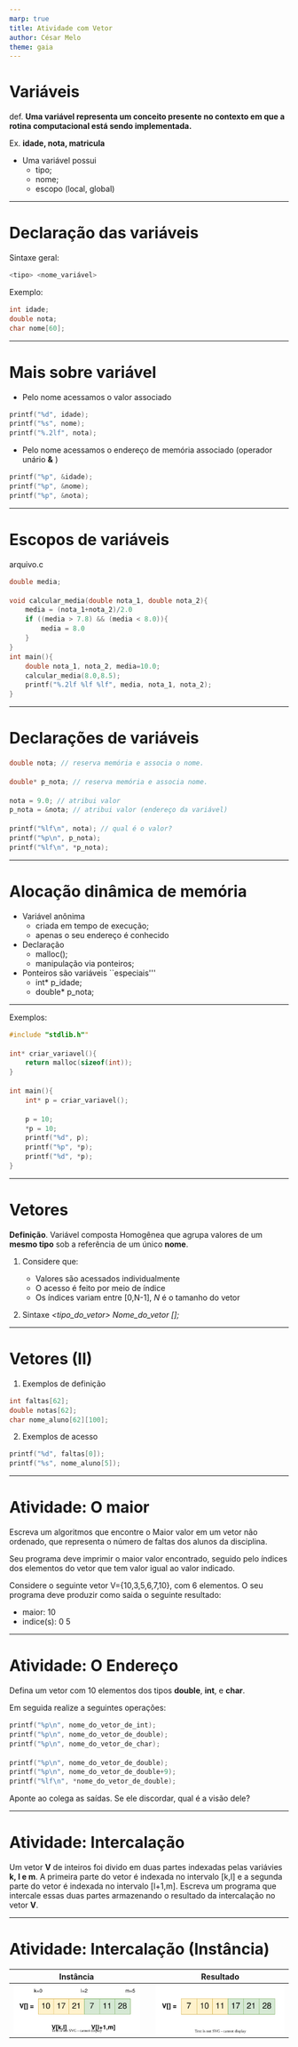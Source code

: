 ```yaml
---
marp: true
title: Atividade com Vetor
author: César Melo
theme: gaia
---
```

# Variáveis

def. __Uma variável representa um conceito presente no contexto em que a rotina computacional está sendo implementada.__

Ex. __idade, nota, matricula__

- Uma variável possui 
    - tipo;
    - nome;
    - escopo (local, global)
---
# Declaração das variáveis
Sintaxe geral: 
```C
<tipo> <nome_variável>
```
Exemplo:
```C
int idade;
double nota;
char nome[60];
```

---
# Mais sobre variável

- Pelo nome acessamos o valor associado

```C 
printf("%d", idade);
printf("%s", nome);
printf("%.2lf", nota);
```

- Pelo nome acessamos o endereço de memória associado (operador unário __&__ )

```C
printf("%p", &idade);
printf("%p", &nome);
printf("%p", &nota);
```
---
# Escopos de variáveis
arquivo.c
```C
double media;

void calcular_media(double nota_1, double nota_2){
    media = (nota_1+nota_2)/2.0
    if ((media > 7.8) && (media < 8.0)){
        media = 8.0
    }
}
int main(){
    double nota_1, nota_2, media=10.0;
    calcular_media(8.0,8.5);
    printf("%.2lf %lf %lf", media, nota_1, nota_2);
}
```
---
# Declarações de variáveis
```C
double nota; // reserva memória e associa o nome.

double* p_nota; // reserva memória e associa nome.

nota = 9.0; // atribui valor
p_nota = &nota; // atribui valor (endereço da variável)

printf("%lf\n", nota); // qual é o valor?
printf("%p\n", p_nota);
printf("%lf\n", *p_nota);

```
---
# Alocação dinâmica de memória
- Variável anônima
    - criada em tempo de execução;
    - apenas o seu endereço é conhecido
- Declaração  
    - malloc();
    - manipulação via ponteiros;
- Ponteiros são variáveis ``especiais'''
    - int* p_idade;
    - double* p_nota;
---
Exemplos:
```C
#include "stdlib.h""

int* criar_variavel(){
    return malloc(sizeof(int));
}

int main(){
    int* p = criar_variavel();

    p = 10;
    *p = 10;
    printf("%d", p);
    printf("%p", *p);
    printf("%d", *p);
}
``````

___
# Vetores

__Definição__. Variável composta Homogênea que agrupa valores de um __mesmo tipo__ sob a referência de um único __nome__.

1. Considere que:
    * Valores são acessados individualmente
    * O acesso é feito por meio de índice
    * Os índices variam entre [0,N-1], *N* é o tamanho do vetor

2. Sintaxe
    *<tipo_do_vetor> Nome_do_vetor [<tamanho>];*
---
# Vetores (II)

1. Exemplos de definição
```C
int faltas[62];
double notas[62];
char nome_aluno[62][100];
```

2. Exemplos de acesso
```C
printf("%d", faltas[0]);
printf("%s", nome_aluno[5]);
```

---
# Atividade: O maior

Escreva um algoritmos que encontre o Maior valor em um vetor não ordenado, que representa o número de faltas dos alunos da disciplina.

Seu programa deve imprimir o maior valor encontrado, seguido pelo índices dos elementos do vetor que tem valor igual ao valor indicado.

Considere o seguinte vetor V={10,3,5,6,7,10}, com 6 elementos. O seu programa deve produzir como saida o seguinte resultado: 
* maior: 10
* indice(s): 0 5

---
# Atividade: O Endereço
Defina um vetor com 10 elementos dos tipos __double__, __int__, e __char__.

Em seguida realize a seguintes operações:
```C
printf("%p\n", nome_do_vetor_de_int);
printf("%p\n", nome_do_vetor_de_double);
printf("%p\n", nome_do_vetor_de_char);

printf("%p\n", nome_do_vetor_de_double);
printf("%p\n", nome_do_vetor_de_double+9);
printf("%lf\n", *nome_do_vetor_de_double);
```

Aponte ao colega as saídas. Se ele discordar, qual é a visão dele?

---
# Atividade: Intercalação
Um vetor __V__ de inteiros foi divido em duas partes indexadas pelas variávies __k, l e m__. A primeira parte do vetor é indexada no intervalo [k,l] e a segunda parte do vetor é indexada no intervalo [l+1,m]. Escreva um programa que intercale essas duas partes armazenando o resultado da intercalação no vetor __V__.

---
# Atividade: Intercalação (Instância)
| Instância                              |      | Resultado |
|--------------------                    |----- |---        |
![width:500px](imgs/vetor-intercalar.svg)|      |![width:500px](imgs/vetor-intercalar-res.svg)



